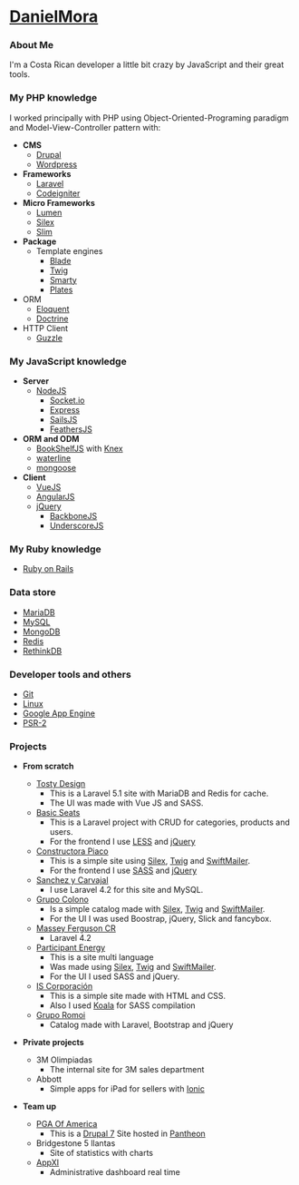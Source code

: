 # [DanielMora](https://github.com/danielmoracr)

### About Me

I'm a Costa Rican developer a little bit crazy by JavaScript and their great tools.

### My PHP knowledge

I worked principally with PHP using Object-Oriented-Programing paradigm and Model-View-Controller pattern with:

* **CMS**
  * [Drupal](https://www.drupal.org)
  * [Wordpress](https://wordpress.org)
* **Frameworks**
  * [Laravel](https://laravel.com)
  * [Codeigniter](https://www.codeigniter.com)
* **Micro Frameworks**
  * [Lumen](https://lumen.laravel.com)
  * [Silex](http://silex.sensiolabs.org)
  * [Slim](http://www.slimframework.com)
* **Package**
  * Template engines
    * [Blade](https://laravel.com/docs/5.2/blade)
    * [Twig](http://twig.sensiolabs.org)
    * [Smarty](http://www.smarty.net)
    * [Plates](http://platesphp.com)
 * ORM
    * [Eloquent](https://laravel.com/docs/5.2/eloquent-collections)
    * [Doctrine](http://www.doctrine-project.org)
  * HTTP Client
    * [Guzzle](http://docs.guzzlephp.org/en/latest)

### My JavaScript knowledge
* **Server**
  * [NodeJS](https://nodejs.org)
    * [Socket.io](http://socket.io)
    * [Express](https://expressjs.com)
    * [SailsJS](http://sailsjs.org)
    * [FeathersJS](http://feathersjs.com)
* **ORM and ODM**
  * [BookShelfJS](http://bookshelfjs.org) with [Knex](http://knexjs.org)
  * [waterline](http://waterlinejs.org/)
  * [mongoose](http://mongoosejs.com)
* **Client**
  * [VueJS](https://vuejs.org)
  * [AngularJS](https://angularjs.org)
  * [jQuery](https://jquery.com)
    * [BackboneJS](http://backbonejs.org)
    * [UnderscoreJS](http://underscorejs.org)

### My Ruby knowledge
* [Ruby on Rails](http://rubyonrails.org)

### Data store
* [MariaDB](https://mariadb.org)
* [MySQL](https://www.mysql.com)
* [MongoDB](https://www.mongodb.com)
* [Redis](http://redis.io)
* [RethinkDB](https://www.rethinkdb.com)

### Developer tools and others
* [Git](https://git-scm.com)
* [Linux](https://www.linux.com)
* [Google App Engine](https://appengine.google.com)
* [PSR-2](http://www.php-fig.org/psr/psr-2)

### Projects
* **From scratch**
  * [Tosty Design](http://tostydesign.com)
    * This is a Laravel 5.1 site with MariaDB and Redis for cache.
    * The UI was made with Vue JS and SASS.
  * [Basic Seats](http://www.basicseats.cr)
    * This is a Laravel project with CRUD for categories, products and users.
    * For the frontend I use [LESS](http://lesscss.org) and [jQuery](https://jquery.com)
  * [Constructora Piaco](http://www.constructorapiaco.com)
    * This is a simple site using [Silex](http://silex.sensiolabs.org), [Twig](http://twig.sensiolabs.org) and [SwiftMailer](http://swiftmailer.org).
    * For the frontend I use [SASS](http://sass-lang.com) and [jQuery](https://jquery.com)
  * [Sanchez y Carvajal](http://www.sanchez-carvajal.com)
    * I use Laravel 4.2 for this site and MySQL.
  * [Grupo Colono](http://www.grupocolono.com)
    * Is a simple catalog made with [Silex](http://silex.sensiolabs.org), [Twig](http://twig.sensiolabs.org) and [SwiftMailer](http://swiftmailer.org).
    * For the UI I was used Boostrap, jQuery, Slick and fancybox.
  * [Massey Ferguson CR](http://www.masseyfergusoncr.com)
    * Laravel 4.2
  * [Participant Energy](http://participantenergy.com)
    * This is a site multi language
    * Was made using [Silex](http://silex.sensiolabs.org), [Twig](http://twig.sensiolabs.org) and [SwiftMailer](http://swiftmailer.org).
    * For the UI I used SASS and jQuery.
  * [IS Corporación](http://www.iscr.com)
    * This is a simple site made with HTML and CSS.
    * Also I used [Koala](http://koala-app.com) for SASS compilation
  * [Grupo Romoi](http://www.gruporomoi.com/)
    * Catalog made with Laravel, Bootstrap and jQuery

* **Private projects**
  * 3M Olimpiadas
    * The internal site for 3M sales department
  * Abbott
    * Simple apps for iPad for sellers with [Ionic](http://ionicframework.com)

* **Team up**
  * [PGA Of America](https://www.pga.org)
    * This is a [Drupal 7](https://www.drupal.org) Site hosted in [Pantheon](https://pantheon.io)
  * Bridgestone 5 llantas
    * Site of statistics with charts
  * [AppXI](http://goappxi.com)
    * Administrative dashboard real time

